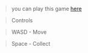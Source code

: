
> you can play this game [here](https://kadenissilly.github.io/JerrysDiner/)

> Controls

> WASD - Move

> Space - Collect

